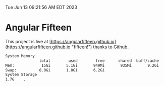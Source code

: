 Tue Jun 13 09:21:56 AM EDT 2023

# Angular Fifteen


This project is live at [https://angularfifteen.github.io](https://angularfifteen.github.io "fifteen!") thanks to Github.

```bash
System Memory
               total        used        free      shared  buff/cache   available
Mem:            15Gi       5.1Gi       949Mi       935Mi       9.2Gi       8.9Gi
Swap:          8.0Gi       1.8Gi       6.2Gi
System Storage
1.7G	.
```
